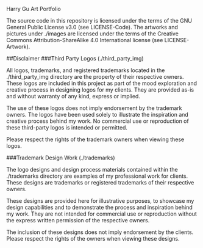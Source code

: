 Harry Gu Art Portfolio

The source code in this repository is licensed under the terms of the GNU General Public License v3.0 (see LICENSE-Code). The artworks and pictures under ./images are licensed under the terms of the Creative Commons Attribution-ShareAlike 4.0 International license (see LICENSE-Artwork). 

##Disclaimer
###Third Party Logos (./third_party_img)

All logos, trademarks, and registered trademarks located in the ./third_party_img directory are the property of their respective owners. These logos are included in this project as part of the mood exploration and creative process in designing logos for my clients. They are provided as-is and without warranty of any kind, express or implied.

The use of these logos does not imply endorsement by the trademark owners. The logos have been used solely to illustrate the inspiration and creative process behind my work. No commercial use or reproduction of these third-party logos is intended or permitted.

Please respect the rights of the trademark owners when viewing these logos.

###Trademark Design Work (./trademarks)

The logo designs and design process materials contained within the ./trademarks directory are examples of my professional work for clients. These designs are trademarks or registered trademarks of their respective owners.

These designs are provided here for illustrative purposes, to showcase my design capabilities and to demonstrate the process and inspiration behind my work. They are not intended for commercial use or reproduction without the express written permission of the respective owners.

The inclusion of these designs does not imply endorsement by the clients. Please respect the rights of the owners when viewing these designs.